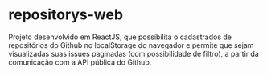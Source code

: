 # repositorys-web

Projeto desenvolvido em ReactJS, que possíbilita o cadastrados de 
repositórios do Github no localStorage do navegador e permite que sejam 
visualizadas suas issues paginadas (com possibilidade de filtro), a 
partir da comunicação com a API pública do Github.

